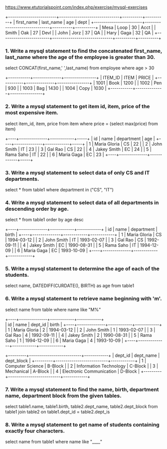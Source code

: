 https://www.etutorialspoint.com/index.php/exercise/mysql-exercises
 
+------------------------+------------------------------+----------+----------+
| first_name             | last_name                    | age      | dept     |
+------------------------+------------------------------+----------+----------+
| Mesa                   | Loop                         |  30      |  Acct    |
| Smith                  | Oak                          |  27      |  Devl    | 
| John                   | Jorz                         |  37      |  QA      | 
| Hary                   | Gaga                         |  32      |  QA      | 
+------------------------+------------------------------+----------+----------+

### 1. Write a mysql statement to find the concatenated first_name, last_name where the age of the employee is greater than 30.

select CONCAT(first_name,' ',last_name)
from employee
where age > 30

+-----------+--------------+----------------+
| ITEM_ID   | ITEM         | PRICE          |
+-----------+--------------+----------------+
| 1001      | Book         | 1200           |
| 1002      | Pen          | 930            |
| 1003      | Bag          | 1430           |
| 1004      | Copy         | 1030           |
+-----------+--------------+----------------+

### 2. Write a mysql statement to get item id, item, price of the most expensive item.

select item_id, item, price
from item
where price = (select max(price) from item)


+----+--------------+------------+-----+
| id | name         | department | age |
+----+--------------+------------+-----+
|  1 | Maria Gloria | CS         |  22 |
|  2 | John Smith   | IT         |  23 |
|  3 | Gal Rao      | CS         |  22 |
|  4 | Jakey Smith  | EC         |  24 |
|  5 | Rama Saho    | IT         |  22 |
|  6 | Maria Gaga   | EC         |  23 |
+----+--------------+------------+-----+

### 3. Write a mysql statement to select data of only CS and IT departments.

select *
from table1
where department in ("CS", "IT")

### 4. Write a mysql statement to select data of all departments in descending order by age.

select *
from table1
order by age desc

+----+--------------+------------+------------+
| id | name         | department | birth      |
+----+--------------+------------+------------+
|  1 | Maria Gloria | CS         | 1994-03-12 |
|  2 | John Smith   | IT         | 1993-02-07 |
|  3 | Gal Rao      | CS         | 1992-09-11 |
|  4 | Jakey Smith  | EC         | 1990-08-31 |
|  5 | Rama Saho    | IT         | 1994-12-09 |
|  6 | Maria Gaga   | EC         | 1993-10-09 |
+----+--------------+------------+------------+

### 5. Write a mysql statement to determine the age of each of the students.

select name, DATEDIFF(CURDATE(), BIRTH) as age
from table1

### 6. Write a mysql statement to retrieve name beginning with 'm'.

select name
from table
where name like "M%"

+----+--------------+------------+------------+   
| id | name         | dept_id    | birth      |
+----+--------------+------------+------------+
|  1 | Maria Gloria | 2          | 1994-03-12 |
|  2 | John Smith   | 1          | 1993-02-07 |
|  3 | Gal Rao      | 4          | 1992-09-11 |
|  4 | Jakey Smith  | 2          | 1990-08-31 |
|  5 | Rama Saho    | 1          | 1994-12-09 |
|  6 | Maria Gaga   | 4          | 1993-10-09 |
+----+--------------+------------+------------+

+---------+--------------------------+------------+
| dept_id | dept_name                | dept_block |
+---------+--------------------------+------------+
|       1 | Computer Science         | B-Block    |
|       2 | Information Technology   | C-Block    |
|       3 | Mechanical               | A-Block    |
|       4 | Electronic Communication | D-Block    |
+---------+--------------------------+------------+

### 7. Write a mysql statement to find the name, birth, department name, department block from the given tables.

select table1.name, table1.birth, table2.dept_name, table2.dept_block
from table1
join table2 on table1.dept_id = table2.dept_is

### 8. Write a mysql statement to get name of students containing exactly four characters.

select name
from table1
where name like "____"


